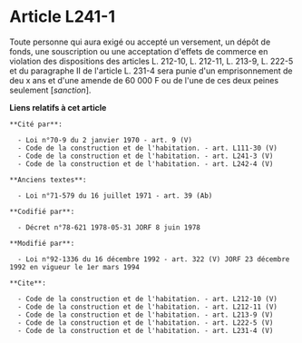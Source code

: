 # Article L241-1

Toute personne qui aura exigé ou accepté un versement, un dépôt de fonds, une souscription ou une acceptation d'effets de
commerce en violation des dispositions des articles L. 212-10, L. 212-11, L. 213-9, L. 222-5 et du paragraphe II de l'article
L. 231-4 sera punie d'un emprisonnement de deu x ans et d'une amende de 60 000 F ou de l'une de ces deux peines seulement
[*sanction*].

**Liens relatifs à cet article**

	**Cité par**:

	  - Loi n°70-9 du 2 janvier 1970 - art. 9 (V)
	  - Code de la construction et de l'habitation. - art. L111-30 (V)
	  - Code de la construction et de l'habitation. - art. L241-3 (V)
	  - Code de la construction et de l'habitation. - art. L242-4 (V)

	**Anciens textes**:

	  - Loi n°71-579 du 16 juillet 1971 - art. 39 (Ab)

	**Codifié par**:

	  - Décret n°78-621 1978-05-31 JORF 8 juin 1978

	**Modifié par**:

	  - Loi n°92-1336 du 16 décembre 1992 - art. 322 (V) JORF 23 décembre 1992 en vigueur le 1er mars 1994

	**Cite**:

	  - Code de la construction et de l'habitation. - art. L212-10 (V)
	  - Code de la construction et de l'habitation. - art. L212-11 (V)
	  - Code de la construction et de l'habitation. - art. L213-9 (V)
	  - Code de la construction et de l'habitation. - art. L222-5 (V)
	  - Code de la construction et de l'habitation. - art. L231-4 (V)
